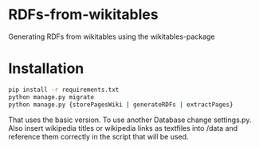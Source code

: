 # RDFs-from-wikitables
Generating RDFs from wikitables using the wikitables-package

# Installation

```bash
pip install -r requirements.txt
python manage.py migrate
python manage.py {storePagesWiki | generateRDFs | extractPages}
```

That uses the basic version. To use another Database change settings.py. Also insert wikipedia titles or wikipedia links as textfiles into /data and reference them correctly in the script that will be used.
